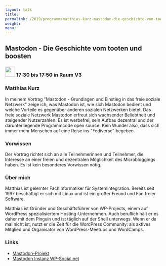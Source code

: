 ```yaml
---
layout: talk
title:
permalink: /2019/programm/matthias-kurz-mastodon-die-geschichte-vom-tooten-und-boosten/
weight:
menu:
---
```

## Mastodon - Die Geschichte vom tooten und boosten

### <img height = "32" src="../../../images/talk.svg"> 17:30 bis 17:50 in Raum V3

### Matthias Kurz

In meinem Vortrag "Mastodon - Grundlagen und Einstieg in das freie soziale Netzwerk" zeige ich, was Mastodon ist, wie sich Mastodon bedient und welche Vorteile es gegenüber anderen sozialen Netzwerken bietet. Das freie soziale Netzwerk Mastodon erfreut sich wachsender Beliebtheit und steigender Nutzerzahlen. Es ist werbefrei, sein Aufbau dezentral und der darunterliegende Programmcode open source. Kein Wunder also, dass sich immer mehr Menschen auf eine Reise ins "Fediverse" begeben.

### Vorwissen

Der Vortrag richtet sich an alle Teilnehmerinnen und Teilnehmer, die Interesse an einer freien und dezentralen Möglichkeit des Microbloggings haben. Es ist kein besonderes Vorwissen nötig.

### Über mich

Matthias ist gelernter Fachinformatiker für Systemintegration. Bereits seit 1997 beschäftigt er sich mit Linux und ist ein großer Freund und Fan freier Software.

Matthias ist Gründer und Geschäftsführer von WP-Projects, einem auf WordPress spezialisiertem Hosting-Unternehmen. Auch beruflich hält er es daher mit dem Pinguin und ist täglich auf der Shell unterwegs. Wenn er da mal nicht ist, nutzt er die Zeit für die WordPress Community: als aktives Mitglied und Organisator von WordPress-Meetups und WordCamps. 

### Links

- <a href="https://joinmastodon.org/" target="_blank">Mastodon-Projekt</a>
- <a href="https://wp-social.net/" target="_blank">Mastodon Instanz WP-Social.net</a>
